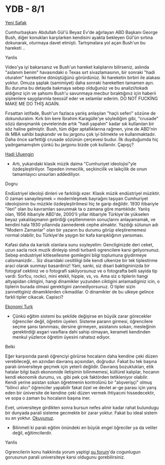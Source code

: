 # YDB - 8/1

[Yeni Safak](http://www.yenisafak.com.tr/politika/?t=09.01.2008&c=2&i=92386)

Cumhurbaşkanı Abdullah Gül'ü Beyaz Ev'de ağırlayan ABD Başkanı George
Bush, diğer konukları karşılarken kendisini ayakta bekleyen Gül'ün
sırtına dokunarak, oturmaya davet etmişti. Tartışmalara yol açan
Bush'un bu hareketi ..

Yanlis

Video'ya iyi bakarsanız ve Bush'un hareket kalıplarını bilirseniz,
aslında "aslanım benim" havasındaki o Texas sırt sivazlamasının, bir
sonraki "hadi oturalım" hareketine dönüştüğünü görürdünüz. İki
hareketin birbiri ile alakası yoktur. Omuza şaplak (samimiyet) daha
sonraki hareketten tamamen ayrı. Bu duruma bu detayda bakmaya sebep
olduğunüz ve bu analizi/tokadı aldığınız için ve şahsımı Bush'u
savunmaya mecbur bıraktığınız için haberii şişirenlere saygılarımla
teessüf eder ve selamlar ederim. DO NOT FUCKİNG MAKE ME DO THİŞ AGAİN.

Fırsattan istifade, Bush'un fazlaca yanlış anlaşılan "haçlı seferi"
sözüne de dokunduralım. Kırk bin kere İbrahim Karagülle'ye söylediğim
gibi, "crusade" sözü danışmanlık çevrelerinde artık "hadi yapalım"
kadar sık kullanılan bir söz haline gelmiştir. Bush, tüm diğer
aptallıklarına rağmen, yine de ABD'nin ilk MBA sahibi başkanıdır ve bu
jargonu çok iyi bilmekte ve kullanmaktadır. Daha önce sarfettiği
crusade sözünün çerçevesi budur. İlk duyduğumda hiç yadırgamamıştım
çünkü bu jargonu bizde çok kullanılır. Çapışç?

[Hadi Uluengin](http://www.tumgazeteler.com/?a=2449601)

* Artı, yukarıdaki klasik müzik daima "Cumhuriyet ideolojisi"yle
  özdeşleştiriliyor. Tepeden inmecilik, seçkincilik ve laikçilik de
  onun tamamlayıcı unsurları addediliyor.

Dogru

Endüstriyel ideoloji dinleri ve farklılığı ezer. Klasik müzik
endüstriyel müziktir. O zaman sanayileşmek = modernleşmek bayrağını
taşıyan Cumhuriyet ideolojisinin bu müzikle özdeşleştirilmesi hiç te
garip değildir. 1930 itibariyle "ileri" olan bu kavramları savunmak ta
o zamana göre mantıklıdır. Yanlış olan, 1956 itibariyle ABD'de,
2000'li yıllar itibariyle Türkiye'de yükselen beyaz yakalılaşmanın
getirdiği çeşitlenmenin sonuçlarını anlayamamak, ve kendini hala 1930
yıllarında zannederek cephe almaktır. Yazdığı sütunun adı "Modern
Zamanlar" olan bir yazarın bu durumu görüp eleştirememesi normal
olabilir, bu Türkiye'de yaygın bir kafa karışıklığının yansıması.

Kafasi daha da karisik olanlara sunu soyleyelim: Gencliginizde deri ceket, uzun sacla rock muzik dinleyip simdi turbanli ogrencilere karsi geliyorsunuz. Sebep endustriyel kitlesellesme gomlegini bilgi toplumuna giydirmeye calismanizdir... Siz disaridaki cesitliligi bile kendi ulkenize bir tek tiplestirme araci olarak sunmayi basardiniz! Yani, sanki, siz disari baktigininizda bir fotograf cektiniz ve o fotografi sakliyorsunuz ve o fotografta belli sayida tip vardi: Sorfcu, rockci, mini etekli, hippie, vs, vs. Ama siz o tiplerin hangi altyapidan ciktigini, hangi dinamikler yuzunden ciktigini anlamadiginiz icin, o tiplerin burada olmasi gerektigini zannediyorsunuz. O tipler sizin zannettiginiz dinamiklerden cikmadilar. O dinamikler de bu ulkeye gelince farkli tipler cikacak. Capisci?

[Ekonomi Turk](http://ekonomiturk.blogspot.com/2008/01/paral-niversite.html)

* Çünkü eğitim sistemi bu şekilde değişirse en büyük zarar görecekler
  öğrenciler değil, öğretim üyeleri. Sisteme parann girmesi,
  öğrencilere seçme şansı tanınması, dersine girmeyen, asistanını
  sokan, mesleğinin gerektirdiği asgari vasıflara dahi sahip olmayan,
  kerameti kendinden menkul yüzlerce öğretim üyesini rahatsız ediyor.

Belki

Eğer karşısında paralı öğrenciyi görürse hocaların daha kendine çeki
düzen verebileceği, en azından davranış açısından, doğrudur. Fakat bu
tek başına paralı üniversiteye geçmek için yeterli değildir. Davranış
bozuklukları, etik hatalar bilgi bazlı ekonomide iletişimin
bilinmemesi, kültürel kalıplar, hocanın kendi ekonomik durumu,
vs. gibi pek çok faktörden tetikleniyor olabilir. Kendi yerine asistan
sokan öğretmenin kontrolünü bir "alışverişçi" olmuş "bilinci alıcı"
öğrenciler yapabilir fakat özel ve devlet ar-ge parası için yarış eden
bir üniversite de kendine çeki düzen vermek ihtiyacıni hissedecektir,
ve sopa o zaman bu hocaların başına iner.

Evet, universiteye girdikten sonra bursun nefes alinir kadar rahat
bulundugu bir dunyada parali sisteme gecmekte bir zarar yoktur. Fakat
bu ideal sistem su an
yoktur. [Okuyunuz](http://www.milliyet.com.tr/2008/01/09/yazar/guclu.html).

* Bilinmeli ki paralı eğitim önündeki en büyük engel öğreciler ya da
  veliler değil, eğitimcilerdir.

Yanlis

Ogrencilerin konu hakkinda yorum yaptigi [su
forum](http://www.ortakantin.com/forum/16994)'da cogunlugun gorusunun
parali universiteye karsi oldugunu gorebilirsiniz.
